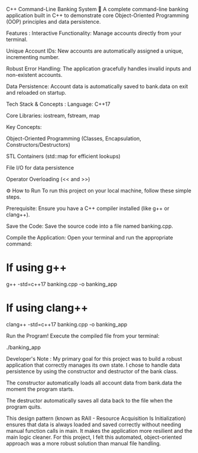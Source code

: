 C++ Command-Line Banking System 🏦
A complete command-line banking application built in C++ to demonstrate core Object-Oriented Programming (OOP) principles and data persistence.

 Features :
Interactive Functionality: Manage accounts directly from your terminal.

Unique Account IDs: New accounts are automatically assigned a unique, incrementing number.

Robust Error Handling: The application gracefully handles invalid inputs and non-existent accounts.

Data Persistence: Account data is automatically saved to bank.data on exit and reloaded on startup.

 Tech Stack & Concepts :
Language: C++17

Core Libraries: iostream, fstream, map

Key Concepts:

Object-Oriented Programming (Classes, Encapsulation, Constructors/Destructors)

STL Containers (std::map for efficient lookups)

File I/O for data persistence

Operator Overloading (<< and >>)

⚙️ How to Run
To run this project on your local machine, follow these simple steps.

Prerequisite: Ensure you have a C++ compiler installed (like g++ or clang++).

Save the Code: Save the source code into a file named banking.cpp.

Compile the Application:
Open your terminal and run the appropriate command:

# If using g++
g++ -std=c++17 banking.cpp -o banking_app

# If using clang++
clang++ -std=c++17 banking.cpp -o banking_app

Run the Program!
Execute the compiled file from your terminal:

./banking_app
 
Developer's Note :
My primary goal for this project was to build a robust application that correctly manages its own state. I chose to handle data persistence by using the constructor and destructor of the bank class.

The constructor automatically loads all account data from bank.data the moment the program starts.

The destructor automatically saves all data back to the file when the program quits.

This design pattern (known as RAII - Resource Acquisition Is Initialization) ensures that data is always loaded and saved correctly without needing manual function calls in main. It makes the application more resilient and the main logic cleaner. For this project, I felt this automated, object-oriented approach was a more robust solution than manual file handling.
